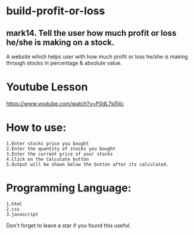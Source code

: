 # build-profit-or-loss
## mark14. Tell the user how much profit or loss he/she is making on a stock.
A website which helps user with how much profit or loss he/she is making through stocks in percentage & absolute value.

# Youtube Lesson
https://www.youtube.com/watch?v=P0dL7sl5jIc

# How to use:
    1.Enter stocks price you bought
    2.Enter the quantity of stocks you bought
    3.Enter the current price of your stocks
    4.Click on the Calculate button
    5.Output will be shown below the button after its calculated.
    
# Programming Language:
    1.html
    2.css
    3.javascript
Don't forget to leave a star if you found this useful.

